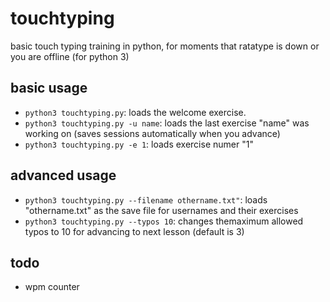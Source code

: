 # touchtyping
basic touch typing training in python, for moments that ratatype is down or you are offline (for python 3)

## basic usage
* ``python3 touchtyping.py``: loads the welcome exercise.
* ``python3 touchtyping.py -u name``: loads the last exercise "name" was working on (saves sessions automatically when you advance)
* ``python3 touchtyping.py -e 1``: loads exercise numer "1"

## advanced usage
* ``python3 touchtyping.py --filename othername.txt"``: loads "othername.txt" as the save file for usernames and their exercises
* ``python3 touchtyping.py --typos 10``: changes themaximum allowed typos to 10 for advancing to next lesson (default is 3)

## todo
* wpm counter
